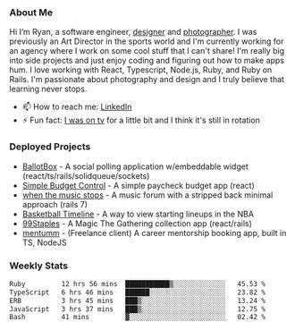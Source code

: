 ### About Me
Hi I’m Ryan, a software engineer, [designer](https://www.denvermullets.com/video) and [photographer](https://www.denvermullets.com/). I was previously an Art Director in the sports world and I'm currently working for an agency where I work on some cool stuff that I can't share! I'm really big into side projects and just enjoy coding and figuring out how to make apps hum. I love working with React, Typescript, Node.js, Ruby, and Ruby on Rails. I'm passionate about photography and design and I truly believe that learning never stops.

- 📫 How to reach me: [LinkedIn](https://www.linkedin.com/in/ryanvaznis)
- ⚡ Fun fact: [I was on tv](https://vimeo.com/381425882) for a little bit and I think it's still in rotation

### Deployed Projects
- [BallotBox](https://voteballotbox.com/) - A social polling application w/embeddable widget (react/ts/rails/solidqueue/sockets)
- [Simple Budget Control](https://simplebudgetcontrol.com/) - A simple paycheck budget app (react)
- [when the music stops](https://whenthemusicstops.net) - A music forum with a stripped back minimal approach (rails 7)
- [Basketball Timeline](https://basketball-timeline.com/?team=PHO&year=2023) - A way to view starting lineups in the NBA
- [99Staples](https://www.99staples.com/collections/denvermullets/9) - A Magic The Gathering collection app (react/rails)
- [mentumm](https://portal.mentumm.com/) - (Freelance client) A career mentorship booking app, built in TS, NodeJS

### Weekly Stats
<!--START_SECTION:waka-->

```txt
Ruby         12 hrs 56 mins  ███████████▒░░░░░░░░░░░░░   45.53 %
TypeScript   6 hrs 46 mins   ██████░░░░░░░░░░░░░░░░░░░   23.82 %
ERB          3 hrs 45 mins   ███▒░░░░░░░░░░░░░░░░░░░░░   13.24 %
JavaScript   3 hrs 37 mins   ███▒░░░░░░░░░░░░░░░░░░░░░   12.75 %
Bash         41 mins         ▓░░░░░░░░░░░░░░░░░░░░░░░░   02.42 %
```

<!--END_SECTION:waka-->

